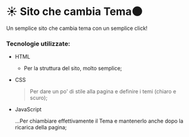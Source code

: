 # :sunny: Sito che cambia Tema:new_moon:

Un semplice sito che cambia tema con un semplice click!

<!-- Check Out: [Mitch D. Lincoln](http://mitchdlincoln.tech/) -->

### Tecnologie utilizzate:

- HTML

  - Per la struttura del sito, molto semplice;

- CSS

  > Per dare un po' di stile alla pagina e definire i temi (chiaro e scuro);

- JavaScript

  ...Per chiambiare effettivamente il Tema e mantenerlo anche dopo la ricarica della pagina;
